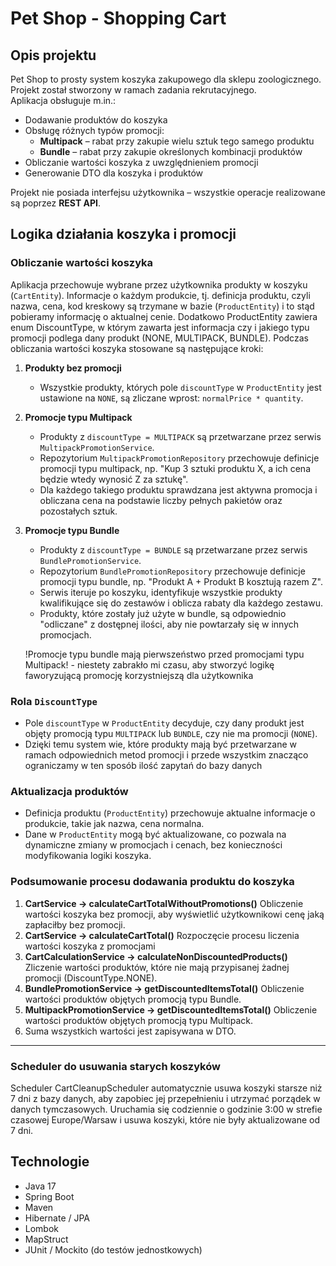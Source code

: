 # Pet Shop - Shopping Cart

## Opis projektu
Pet Shop to prosty system koszyka zakupowego dla sklepu zoologicznego.  
Projekt został stworzony w ramach zadania rekrutacyjnego.  
Aplikacja obsługuje m.in.:

- Dodawanie produktów do koszyka
- Obsługę różnych typów promocji:
  - **Multipack** – rabat przy zakupie wielu sztuk tego samego produktu
  - **Bundle** – rabat przy zakupie określonych kombinacji produktów
- Obliczanie wartości koszyka z uwzględnieniem promocji
- Generowanie DTO dla koszyka i produktów

Projekt nie posiada interfejsu użytkownika – wszystkie operacje realizowane są poprzez **REST API**.

## Logika działania koszyka i promocji

### Obliczanie wartości koszyka

Aplikacja przechowuje wybrane przez użytkownika produkty w koszyku (`CartEntity`). Informacje o każdym produkcie, tj. definicja produktu, czyli nazwa, cena, kod kreskowy są trzymane w bazie (`ProductEntity`) i to stąd pobieramy informację o aktualnej cenie. Dodatkowo ProductEntity zawiera enum DiscountType, w którym zawarta jest informacja czy i jakiego typu promocji podlega dany produkt (NONE, MULTIPACK, BUNDLE).
Podczas obliczania wartości koszyka stosowane są następujące kroki:

1. **Produkty bez promocji**  
   - Wszystkie produkty, których pole `discountType` w `ProductEntity` jest ustawione na `NONE`, są zliczane wprost: `normalPrice * quantity`.

2. **Promocje typu Multipack**  
   - Produkty z `discountType = MULTIPACK` są przetwarzane przez serwis `MultipackPromotionService`.
   - Repozytorium `MultipackPromotionRepository` przechowuje definicje promocji typu multipack, np. "Kup 3 sztuki produktu X, a ich cena będzie wtedy wynosić Z za sztukę".
   - Dla każdego takiego produktu sprawdzana jest aktywna promocja i obliczana cena na podstawie liczby pełnych pakietów oraz pozostałych sztuk.

3. **Promocje typu Bundle**  
   - Produkty z `discountType = BUNDLE` są przetwarzane przez serwis `BundlePromotionService`.
   - Repozytorium `BundlePromotionRepository` przechowuje definicje promocji typu bundle, np. "Produkt A + Produkt B kosztują razem Z".
   - Serwis iteruje po koszyku, identyfikuje wszystkie produkty kwalifikujące się do zestawów i oblicza rabaty dla każdego zestawu.  
   - Produkty, które zostały już użyte w bundle, są odpowiednio "odliczane" z dostępnej ilości, aby nie powtarzały się w innych promocjach.
  
   !Promocje typu bundle mają pierwszeństwo przed promocjami typu Multipack! - niestety zabrakło mi czasu, aby stworzyć logikę faworyzującą promocję korzystniejszą dla użytkownika

### Rola `DiscountType`

- Pole `discountType` w `ProductEntity` decyduje, czy dany produkt jest objęty promocją typu `MULTIPACK` lub `BUNDLE`, czy nie ma promocji (`NONE`).  
- Dzięki temu system wie, które produkty mają być przetwarzane w ramach odpowiednich metod promocji i przede wszystkim znacząco ograniczamy w ten sposób ilość zapytań do bazy danych

### Aktualizacja produktów

- Definicja produktu (`ProductEntity`) przechowuje aktualne informacje o produkcie, takie jak nazwa, cena normalna.
- Dane w `ProductEntity` mogą być aktualizowane, co pozwala na dynamiczne zmiany w promocjach i cenach, bez konieczności modyfikowania logiki koszyka.

### Podsumowanie procesu dodawania produktu do koszyka

1. **CartService -> calculateCartTotalWithoutPromotions()** Obliczenie wartości koszyka bez promocji, aby wyświetlić użytkownikowi cenę jaką zapłaciłby bez promocji.
2. **CartService -> calculateCartTotal()** Rozpoczęcie procesu liczenia wartości koszyka z promocjami
3. **CartCalculationService -> calculateNonDiscountedProducts()** Zliczenie wartości produktów, które nie mają przypisanej żadnej promocji (DiscountType.NONE).
4. **BundlePromotionService -> getDiscountedItemsTotal()** Obliczenie wartości produktów objętych promocją typu Bundle.
5. **MultipackPromotionService -> getDiscountedItemsTotal()** Obliczenie wartości produktów objętych promocją typu Multipack.
6. Suma wszystkich wartości jest zapisywana w DTO.

---
### Scheduler do usuwania starych koszyków

Scheduler CartCleanupScheduler automatycznie usuwa koszyki starsze niż 7 dni z bazy danych, aby zapobiec jej przepełnieniu i utrzymać porządek w danych tymczasowych. Uruchamia się codziennie o godzinie 3:00 w strefie czasowej Europe/Warsaw i usuwa koszyki, które nie były aktualizowane od 7 dni.


## Technologie

- Java 17
- Spring Boot
- Maven
- Hibernate / JPA
- Lombok
- MapStruct
- JUnit / Mockito (do testów jednostkowych)

